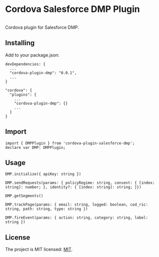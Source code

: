 # Cordova Salesforce DMP Plugin

[![<okode>](https://circleci.com/gh/okode/cordova-plugin-salesforce-dmp.svg?style=svg)](https://app.circleci.com/pipelines/github/okode/cordova-plugin-salesforce-dmp)

Cordova plugin for Salesforce DMP.

## Installing

Add to your package.json:

```
devDependencies: {
  ...
  "cordova-plugin-dmp": "0.0.1",
  ...
}
```

```
"cordova": {
  "plugins": {
    ...
    "cordova-plugin-dmp": {}
    ...
  }
}
```

## Import

```
import { DMPPlugin } from 'cordova-plugin-salesforce-dmp';
declare var DMP: DMPPlugin;
```

## Usage

```
DMP.initialize({ apiKey: string })
```

```
DMP.sendRequests(params: { policyRegime: string, consent: { [index: string]: number; }, identity?: { [index: string]: string; }})
```

```
DMP.getSegments()
```

```
DMP.trackPage(params: { email: string, logged: boolean, cod_ric: string, path: string, type: string })
```

```
DMP.fireEvent(params: { action: string, category: string, label: string })
```

## License

The project is MIT licensed: [MIT](https://opensource.org/licenses/MIT).
